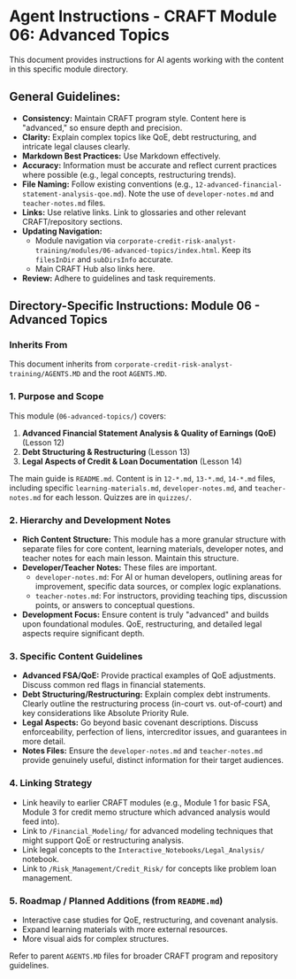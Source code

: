 # Agent Instructions - CRAFT Module 06: Advanced Topics

This document provides instructions for AI agents working with the content in this specific module directory.

## General Guidelines:

*   **Consistency:** Maintain CRAFT program style. Content here is "advanced," so ensure depth and precision.
*   **Clarity:** Explain complex topics like QoE, debt restructuring, and intricate legal clauses clearly.
*   **Markdown Best Practices:** Use Markdown effectively.
*   **Accuracy:** Information must be accurate and reflect current practices where possible (e.g., legal concepts, restructuring trends).
*   **File Naming:** Follow existing conventions (e.g., `12-advanced-financial-statement-analysis-qoe.md`). Note the use of `developer-notes.md` and `teacher-notes.md` files.
*   **Links:** Use relative links. Link to glossaries and other relevant CRAFT/repository sections.
*   **Updating Navigation:**
    *   Module navigation via `corporate-credit-risk-analyst-training/modules/06-advanced-topics/index.html`. Keep its `filesInDir` and `subDirsInfo` accurate.
    *   Main CRAFT Hub also links here.
*   **Review:** Adhere to guidelines and task requirements.

## Directory-Specific Instructions: Module 06 - Advanced Topics

### Inherits From
This document inherits from `corporate-credit-risk-analyst-training/AGENTS.MD` and the root `AGENTS.MD`.

### 1. Purpose and Scope
This module (`06-advanced-topics/`) covers:
1.  **Advanced Financial Statement Analysis & Quality of Earnings (QoE)** (Lesson 12)
2.  **Debt Structuring & Restructuring** (Lesson 13)
3.  **Legal Aspects of Credit & Loan Documentation** (Lesson 14)

The main guide is `README.md`. Content is in `12-*.md`, `13-*.md`, `14-*.md` files, including specific `learning-materials.md`, `developer-notes.md`, and `teacher-notes.md` for each lesson. Quizzes are in `quizzes/`.

### 2. Hierarchy and Development Notes
*   **Rich Content Structure:** This module has a more granular structure with separate files for core content, learning materials, developer notes, and teacher notes for each main lesson. Maintain this structure.
*   **Developer/Teacher Notes:** These files are important.
    *   `developer-notes.md`: For AI or human developers, outlining areas for improvement, specific data sources, or complex logic explanations.
    *   `teacher-notes.md`: For instructors, providing teaching tips, discussion points, or answers to conceptual questions.
*   **Development Focus:** Ensure content is truly "advanced" and builds upon foundational modules. QoE, restructuring, and detailed legal aspects require significant depth.

### 3. Specific Content Guidelines
*   **Advanced FSA/QoE:** Provide practical examples of QoE adjustments. Discuss common red flags in financial statements.
*   **Debt Structuring/Restructuring:** Explain complex debt instruments. Clearly outline the restructuring process (in-court vs. out-of-court) and key considerations like Absolute Priority Rule.
*   **Legal Aspects:** Go beyond basic covenant descriptions. Discuss enforceability, perfection of liens, intercreditor issues, and guarantees in more detail.
*   **Notes Files:** Ensure the `developer-notes.md` and `teacher-notes.md` provide genuinely useful, distinct information for their target audiences.

### 4. Linking Strategy
*   Link heavily to earlier CRAFT modules (e.g., Module 1 for basic FSA, Module 3 for credit memo structure which advanced analysis would feed into).
*   Link to `/Financial_Modeling/` for advanced modeling techniques that might support QoE or restructuring analysis.
*   Link legal concepts to the `Interactive_Notebooks/Legal_Analysis/` notebook.
*   Link to `/Risk_Management/Credit_Risk/` for concepts like problem loan management.

### 5. Roadmap / Planned Additions (from `README.md`)
*   Interactive case studies for QoE, restructuring, and covenant analysis.
*   Expand learning materials with more external resources.
*   More visual aids for complex structures.

Refer to parent `AGENTS.MD` files for broader CRAFT program and repository guidelines.
